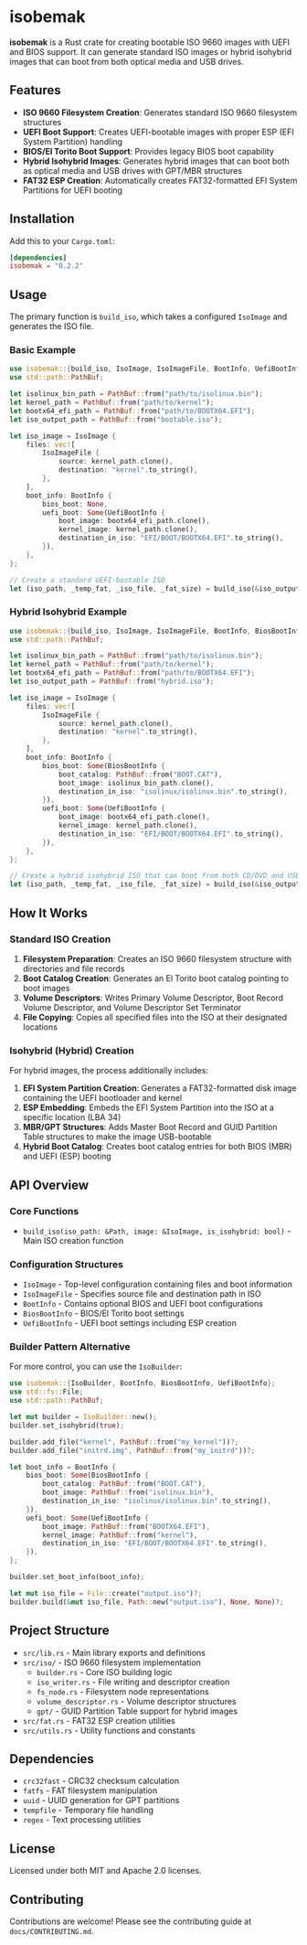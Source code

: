 # isobemak

**isobemak** is a Rust crate for creating bootable ISO 9660 images with UEFI and BIOS support. It can generate standard ISO images or hybrid isohybrid images that can boot from both optical media and USB drives.

## Features

- **ISO 9660 Filesystem Creation**: Generates standard ISO 9660 filesystem structures
- **UEFI Boot Support**: Creates UEFI-bootable images with proper ESP (EFI System Partition) handling
- **BIOS/El Torito Boot Support**: Provides legacy BIOS boot capability
- **Hybrid Isohybrid Images**: Generates hybrid images that can boot both as optical media and USB drives with GPT/MBR structures
- **FAT32 ESP Creation**: Automatically creates FAT32-formatted EFI System Partitions for UEFI booting

## Installation

Add this to your `Cargo.toml`:

```toml
[dependencies]
isobemak = "0.2.2"
```

## Usage

The primary function is `build_iso`, which takes a configured `IsoImage` and generates the ISO file.

### Basic Example

```rust
use isobemak::{build_iso, IsoImage, IsoImageFile, BootInfo, UefiBootInfo};
use std::path::PathBuf;

let isolinux_bin_path = PathBuf::from("path/to/isolinux.bin");
let kernel_path = PathBuf::from("path/to/kernel");
let bootx64_efi_path = PathBuf::from("path/to/BOOTX64.EFI");
let iso_output_path = PathBuf::from("bootable.iso");

let iso_image = IsoImage {
    files: vec![
        IsoImageFile {
            source: kernel_path.clone(),
            destination: "kernel".to_string(),
        },
    ],
    boot_info: BootInfo {
        bios_boot: None,
        uefi_boot: Some(UefiBootInfo {
            boot_image: bootx64_efi_path.clone(),
            kernel_image: kernel_path.clone(),
            destination_in_iso: "EFI/BOOT/BOOTX64.EFI".to_string(),
        }),
    },
};

// Create a standard UEFI-bootable ISO
let (iso_path, _temp_fat, _iso_file, _fat_size) = build_iso(&iso_output_path, &iso_image, false)?;
```

### Hybrid Isohybrid Example

```rust
use isobemak::{build_iso, IsoImage, IsoImageFile, BootInfo, BiosBootInfo, UefiBootInfo};
use std::path::PathBuf;

let isolinux_bin_path = PathBuf::from("path/to/isolinux.bin");
let kernel_path = PathBuf::from("path/to/kernel");
let bootx64_efi_path = PathBuf::from("path/to/BOOTX64.EFI");
let iso_output_path = PathBuf::from("hybrid.iso");

let iso_image = IsoImage {
    files: vec![
        IsoImageFile {
            source: kernel_path.clone(),
            destination: "kernel".to_string(),
        },
    ],
    boot_info: BootInfo {
        bios_boot: Some(BiosBootInfo {
            boot_catalog: PathBuf::from("BOOT.CAT"),
            boot_image: isolinux_bin_path.clone(),
            destination_in_iso: "isolinux/isolinux.bin".to_string(),
        }),
        uefi_boot: Some(UefiBootInfo {
            boot_image: bootx64_efi_path.clone(),
            kernel_image: kernel_path.clone(),
            destination_in_iso: "EFI/BOOT/BOOTX64.EFI".to_string(),
        }),
    },
};

// Create a hybrid isohybrid ISO that can boot from both CD/DVD and USB
let (iso_path, _temp_fat, _iso_file, _fat_size) = build_iso(&iso_output_path, &iso_image, true)?;
```

## How It Works

### Standard ISO Creation

1. **Filesystem Preparation**: Creates an ISO 9660 filesystem structure with directories and file records
2. **Boot Catalog Creation**: Generates an El Torito boot catalog pointing to boot images
3. **Volume Descriptors**: Writes Primary Volume Descriptor, Boot Record Volume Descriptor, and Volume Descriptor Set Terminator
4. **File Copying**: Copies all specified files into the ISO at their designated locations

### Isohybrid (Hybrid) Creation

For hybrid images, the process additionally includes:

1. **EFI System Partition Creation**: Generates a FAT32-formatted disk image containing the UEFI bootloader and kernel
2. **ESP Embedding**: Embeds the EFI System Partition into the ISO at a specific location (LBA 34)
3. **MBR/GPT Structures**: Adds Master Boot Record and GUID Partition Table structures to make the image USB-bootable
4. **Hybrid Boot Catalog**: Creates boot catalog entries for both BIOS (MBR) and UEFI (ESP) booting

## API Overview

### Core Functions

- `build_iso(iso_path: &Path, image: &IsoImage, is_isohybrid: bool)` - Main ISO creation function

### Configuration Structures

- `IsoImage` - Top-level configuration containing files and boot information
- `IsoImageFile` - Specifies source file and destination path in ISO
- `BootInfo` - Contains optional BIOS and UEFI boot configurations
- `BiosBootInfo` - BIOS/El Torito boot settings
- `UefiBootInfo` - UEFI boot settings including ESP creation

### Builder Pattern Alternative

For more control, you can use the `IsoBuilder`:

```rust
use isobemak::{IsoBuilder, BootInfo, BiosBootInfo, UefiBootInfo};
use std::fs::File;
use std::path::PathBuf;

let mut builder = IsoBuilder::new();
builder.set_isohybrid(true);

builder.add_file("kernel", PathBuf::from("my_kernel"))?;
builder.add_file("initrd.img", PathBuf::from("my_initrd"))?;

let boot_info = BootInfo {
    bios_boot: Some(BiosBootInfo {
        boot_catalog: PathBuf::from("BOOT.CAT"),
        boot_image: PathBuf::from("isolinux.bin"),
        destination_in_iso: "isolinux/isolinux.bin".to_string(),
    }),
    uefi_boot: Some(UefiBootInfo {
        boot_image: PathBuf::from("BOOTX64.EFI"),
        kernel_image: PathBuf::from("kernel"),
        destination_in_iso: "EFI/BOOT/BOOTX64.EFI".to_string(),
    }),
};

builder.set_boot_info(boot_info);

let mut iso_file = File::create("output.iso")?;
builder.build(&mut iso_file, Path::new("output.iso"), None, None)?;
```

## Project Structure

- `src/lib.rs` - Main library exports and definitions
- `src/iso/` - ISO 9660 filesystem implementation
  - `builder.rs` - Core ISO building logic
  - `iso_writer.rs` - File writing and descriptor creation
  - `fs_node.rs` - Filesystem node representations
  - `volume_descriptor.rs` - Volume descriptor structures
  - `gpt/` - GUID Partition Table support for hybrid images
- `src/fat.rs` - FAT32 ESP creation utilities
- `src/utils.rs` - Utility functions and constants

## Dependencies

- `crc32fast` - CRC32 checksum calculation
- `fatfs` - FAT filesystem manipulation
- `uuid` - UUID generation for GPT partitions
- `tempfile` - Temporary file handling
- `regex` - Text processing utilities

## License

Licensed under both MIT and Apache 2.0 licenses.

## Contributing

Contributions are welcome! Please see the contributing guide at `docs/CONTRIBUTING.md`.
